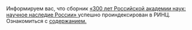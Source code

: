 <p>
Информируем вас, что сборник <a href="https://www.elibrary.ru/item.asp?id=78451834" >
«300 лет Российской академии наук: научное наследие России» </a> успешно проиндексирован в РИНЦ.
<br>
Ознакомиться с <a href="https://www.elibrary.ru/item.asp?id=78451834" > содержанием. </a>
</p>
